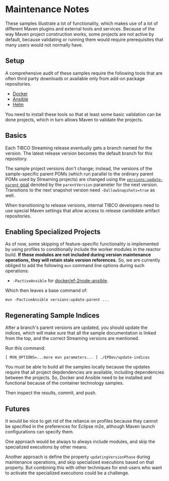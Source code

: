 # Maintenance Notes #

These samples illustrate a lot of functionality, which makes use of a
lot of different Maven plugins and external tools and
services. Because of the way Maven project construction works, some
projects are not active by default, because validating or running them
would require prerequisites that many users would not normally
have.

## Setup ##

A comprehensive audit of these samples require the following
tools that are often third party downloads or available only from
add-on package repositories.

* [Docker](https://www.docker.com)
* [Ansible](https://www.ansible.com)
* [Helm](https://helm.sh)

You need to install these tools so that at least some basic validation
can be done projects, which in turn allows Maven to validate the
projects.

## Basics ##

Each TIBCO Streaming release eventually gets a branch named for the
version. The latest release version becomes the default branch
for this repository.

The sample project versions don't change; instead, the versions of the
sample-specific parent POMs (which run parallel to the ordinary parent
POMs used by Streaming projects) are changed using the
[`versions:update-parent` goal](https://www.mojohaus.org/versions-maven-plugin/update-parent-mojo.html)
denoted by the `parentVersion` parameter for the
next version. Transitions to the next snapshot version need
`-DallowSnapshots=true` as well.

When transitioning to release versions, internal TIBCO developers need
to use special Maven settings that allow access to release canididate
artifact repositories.

## Enabling Specialized Projects ##

As of now, some skipping of feature-specific functionality is
implemented by using profiles to conditionally include the worker
modules in the reactor build. **If these modules are not included
during version maintenance operations, they will retain stale
version references.** So, we are currently obliged to add the
following `mvn` command line options during such operations:

* `-PactiveAnsible` for [docker/ef-2node-ansible](docker/ef-2node-ansible).

Which then leaves a base command of:

    mvn -PactiveAnsible versions:update-parent ...

## Regenerating Sample Indices ##

After a branch's parent versions are updated, you should update the
indices, which will make sure that all the sample documentation is linked
from the top, and the correct Streaming versions are mentioned.

Run this command:

    [ MVN_OPTIONS=...more mvn parameters... ] ./EPDev/update-indices
   
You must be able to build all the samples locally because the updates
require that all project depdendencies are available, including
dependencies between the projects. So, Docker and Ansible need to
be installed and functional because of the container technology
samples.

Then inspect the results, commit, and push.

## Futures ##

It would be nice to get rid of the reliance on profiles because they
cannot be specified in the preferences for Eclipse m2e, although
Maven launch configurations can specify them.

One approach would be always to always include modules, and skip
the specialized executions by other means.

Another approach is define the property `updatingVersionPhase` during
maintenance operations, and skip specialized executions based on that
property. But combining this with other techniques for end-users who
want to activate the specialized executions could be a challenge.
